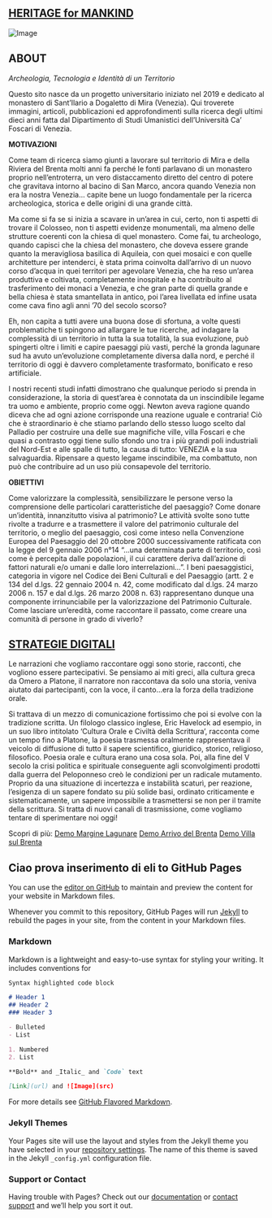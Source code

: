 ## [HERITAGE for MANKIND](https://www.marketingarena.it/2020/01/22/heritage-for-mankind-i-dati-di-ricerca-alla-portata-di-tutti/)

![Image](https://www.marketingarena.it/app/uploads/2020/01/venice_heritage_copertina-920x520.jpg)





## ABOUT
_Archeologia, Tecnologia e Identità di un Territorio_

Questo sito nasce da un progetto universitario iniziato nel 2019 e dedicato al monastero di Sant’Ilario a Dogaletto di Mira (Venezia). Qui troverete immagini, articoli, pubblicazioni ed approfondimenti sulla ricerca degli ultimi dieci anni fatta dal Dipartimento di Studi Umanistici dell’Università Ca’ Foscari di Venezia.

**MOTIVAZIONI**

Come team di ricerca siamo giunti a lavorare sul territorio di Mira e della Riviera del Brenta molti anni fa perché le fonti parlavano di un monastero proprio nell’entroterra, un vero distaccamento diretto del centro di potere che gravitava intorno al bacino di San Marco, ancora quando Venezia non era la nostra Venezia… capite bene un luogo fondamentale per la ricerca archeologica, storica e delle origini di una grande città.

Ma come si fa se si inizia a scavare in un’area in cui, certo, non ti aspetti di trovare il Colosseo, non ti aspetti evidenze monumentali, ma almeno delle strutture coerenti con la chiesa di quel monastero. Come fai, tu archeologo, quando capisci che la chiesa del monastero, che doveva essere grande quanto la meravigliosa basilica di Aquileia, con quei mosaici e con quelle architetture per intenderci, è stata prima coinvolta dall’arrivo di un nuovo corso d’acqua in quei territori per agevolare Venezia, che ha reso un’area produttiva e coltivata, completamente inospitale e ha contribuito al trasferimento dei monaci a Venezia, e che gran parte di quella grande e bella chiesa è stata smantellata in antico, poi l’area livellata ed infine usata come cava fino agli anni ’70 del secolo scorso?

Eh, non capita a tutti avere una buona dose di sfortuna, a volte questi problematiche ti spingono ad allargare le tue ricerche, ad indagare la complessità di un territorio in tutta la sua totalità, la sua evoluzione, può spingerti oltre i limiti e capire paesaggi più vasti, perché la gronda lagunare sud ha avuto un’evoluzione completamente diversa dalla nord, e perché il territorio di oggi è davvero completamente trasformato, bonificato e reso artificiale.

I nostri recenti studi infatti dimostrano che qualunque periodo si prenda in considerazione, la storia di quest’area è connotata da un inscindibile legame tra uomo e ambiente, proprio come oggi. Newton aveva ragione quando diceva che ad ogni azione corrisponde una reazione uguale e contraria!
Ciò che è straordinario è che stiamo parlando dello stesso luogo scelto dal Palladio per costruire una delle sue magnifiche ville, villa Foscari e che quasi a contrasto oggi tiene sullo sfondo uno tra i più grandi poli industriali del Nord-Est e alle spalle di tutto, la causa di tutto: VENEZIA e la sua salvaguardia. Ripensare a questo legame inscindibile, ma combattuto, non può che contribuire ad un uso più consapevole del territorio.

**OBIETTIVI**

Come valorizzare la complessità, sensibilizzare le persone verso la comprensione delle particolari caratteristiche del paesaggio? Come donare un’identità, innanzitutto visiva al patrimonio? Le attività svolte sono tutte rivolte a tradurre e a trasmettere il valore del patrimonio culturale del territorio, o meglio del paesaggio, così come inteso nella Convenzione Europea del Paesaggio del 20 ottobre 2000 successivamente ratificata con la legge del 9 gennaio 2006 n°14 “…una determinata parte di territorio, così come è percepita dalle popolazioni, il cui carattere deriva dall’azione di fattori naturali e/o umani e dalle loro interrelazioni…”. I beni paesaggistici, categoria in vigore nel Codice dei Beni Culturali e del Paesaggio (artt. 2 e 134 del d.lgs. 22 gennaio 2004 n. 42, come modificato dal d.lgs. 24 marzo 2006 n. 157 e dal d.lgs. 26 marzo 2008 n. 63) rappresentano dunque una componente irrinunciabile per la valorizzazione del Patrimonio Culturale. 
Come lasciare un’eredità, come raccontare il passato, come creare una comunità di persone in grado di viverlo?



## [STRATEGIE DIGITALI](https://www.youtube.com/watch?v=H1UhlMT0j4c&feature=emb_title) 

Le narrazioni che vogliamo raccontare oggi sono storie, racconti, che vogliono essere partecipativi. Se pensiamo ai miti greci, alla cultura greca da Omero a Platone, il narratore non raccontava da solo una storia, veniva aiutato dai partecipanti, con la voce, il canto…era la forza della tradizione orale.

Si trattava di un mezzo di comunicazione fortissimo che poi si evolve con la tradizione scritta. Un filologo classico inglese, Eric Havelock ad esempio, in un suo libro intitolato ‘Cultura Orale e Civiltà della Scrittura’, racconta come un tempo fino a Platone, la poesia trasmessa oralmente rappresentava il veicolo di diffusione di tutto il sapere scientifico, giuridico, storico, religioso, filosofico. Poesia orale e cultura erano una cosa sola. Poi, alla fine del V secolo la crisi politica e spirituale conseguente agli sconvolgimenti prodotti dalla guerra del Peloponneso creò le condizioni per un radicale mutamento.  Proprio da una situazione di incertezza e instabilità scaturì, per reazione, l’esigenza di un sapere fondato su più solide basi, ordinato criticamente e sistematicamente, un sapere impossibile a trasmettersi se non per il tramite della scrittura. Si tratta di nuovi canali di trasmissione, come vogliamo tentare di sperimentare noi oggi!

Scopri di più:
[Demo Margine Lagunare](https://www.youtube.com/watch?v=hBOqiGFb5lU&feature=emb_title)
[Demo Arrivo del Brenta](https://www.youtube.com/watch?v=W8ebZLbcBCA)
[Demo Villa sul Brenta](https://www.youtube.com/watch?v=hDKI1UnjS2Q)






















## Ciao prova inserimento di eli to GitHub Pages

You can use the [editor on GitHub](https://github.com/elisa-design/repository/edit/gh-pages/index.md) to maintain and preview the content for your website in Markdown files.

Whenever you commit to this repository, GitHub Pages will run [Jekyll](https://jekyllrb.com/) to rebuild the pages in your site, from the content in your Markdown files.

### Markdown

Markdown is a lightweight and easy-to-use syntax for styling your writing. It includes conventions for

```markdown
Syntax highlighted code block

# Header 1
## Header 2
### Header 3

- Bulleted
- List

1. Numbered
2. List

**Bold** and _Italic_ and `Code` text

[Link](url) and ![Image](src)
```

For more details see [GitHub Flavored Markdown](https://guides.github.com/features/mastering-markdown/).

### Jekyll Themes

Your Pages site will use the layout and styles from the Jekyll theme you have selected in your [repository settings](https://github.com/elisa-design/repository/settings). The name of this theme is saved in the Jekyll `_config.yml` configuration file.

### Support or Contact

Having trouble with Pages? Check out our [documentation](https://docs.github.com/categories/github-pages-basics/) or [contact support](https://github.com/contact) and we’ll help you sort it out.
